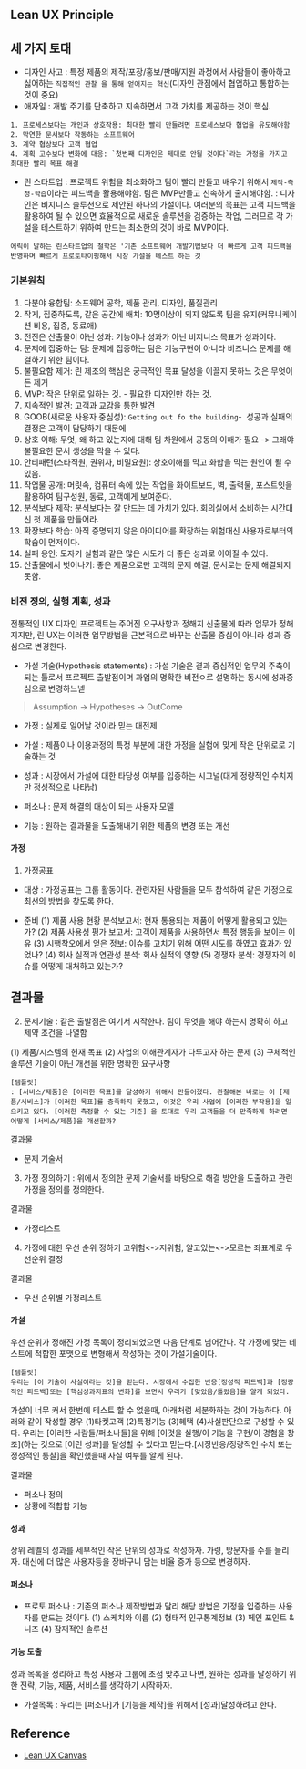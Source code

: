 ## Lean UX Principle


## 세 가지 토대
- 디자인 사고
: 특정 제품의 제작/포장/홍보/판매/지원 과정에서 사람들이 좋아하고 싫어하는 `직접적인 관찰 을 통해 얻어지는 혁신`(디자인 관점에서 협업하고 통합하는 것이 중요)
- 애자일
: 개발 주기를 단축하고 지속하면서 고객 가치를 제공하는 것이 핵심.
```text
1. 프로세스보다는 개인과 상호작용: 최대한 빨리 만들려면 프로세스보다 협업을 유도해야함
2. 막연한 문서보다 작동하는 소프트웨어
3. 계약 협상보다 고객 협업
4. 계획 고수보다 변화에 대응: `첫번째 디자인은 제대로 안될 것이다`라는 가정을 가지고 최대한 빨리 목표 해결
```
- 린 스타트업
: 프로젝트 위험을 최소화하고 팀이 빨리 만들고 배우기 위해서 `제작-측정-학습`이라는 피드백을 활용해야함. 팀은 MVP만들고 신속하게 출시해야함.
: 디자인은 비지니스 솔루션으로 제안된 하나의 가설이다. 여러분의 목표는 고객 피드백을 활용하여 될 수 있으면 효율적으로 새로운 솔루션을 검증하는 작업, 그러므로 각 가설을 테스트하기 위하여 만드는 최소한의 것이 바로 MVP이다.
```text
에릭이 말하는 린스타트업의 철학은 '기존 소프트웨어 개발기법보다 더 빠르게 고객 피드백을 반영하며 빠르게 프로토타이핑해서 시장 가설을 테스트 하는 것
```

### 기본원칙
1. 다분야 융합팀: 소프웨어 공학, 제품 관리, 디자인, 품질관리
2. 작게, 집중하도록, 같은 공간에 배치: 10명이상이 되지 않도록 팀을 유지(커뮤니케이션 비용, 집중, 동료애)
3. 전진은 산출물이 아닌 성과: 기능이나 성과가 아닌 비지니스 목표가 성과이다.
4. 문제에 집중하는 팀: 문제에 집중하는 팀은 기능구현이 아니라 비즈니스 문제를 해결하기 위한 팀이다. 
5. 불필요함 제거: 린 제조의 핵심은 궁극적인 목표 달성을 이끌지 못하느 것은 무엇이든 제거
6. MVP: 작은 단위로 일하는 것. - 필요한 디자인만 하는 것.
7. 지속적인 발견: 고객과 교감을 통한 발견
8. GOOB(새로운 사용자 중심성): `Getting out fo the building`-  성공과 실패의 결정은 고객이 담당하기 때문에
9. 상호 이해: 무엇, 왜 하고 있는지에 대해 팀 차원에서 공동의 이해가 필요 -> 그래야 불필요한 문서 생성을 막을 수 있다.
10. 안티패턴(스타직원, 권위자, 비밀요원): 상호이해를 막고 화합을 막는 원인이 될 수 있음.
11. 작업물 공개: 머릿속, 컴퓨터 속에 있는 작업을 화이트보드, 벽, 출력물, 포스트잇을 활용하여 팀구성원, 동료, 고객에게 보여준다.
12. 분석보다 제작: 분석보다는 잘 만드는 데 가치가 있다. 회의실에서 소비하는 시간대신 첫 제품을 만들어라.
13. 확장보다 학습: 아직 증명되지 않은 아이디어를 확장하는 위험대신 사용자로부터의 학습이 먼저이다.
14. 실패 용인: 도자기 실험과 같은 많은 시도가 더 좋은 성과로 이어질 수 있다.
15. 산출물에서 벗어나기: 좋은 제품으로만 고객의 문제 해결, 문서로는 문제 해결되지 못함.


### 비전 정의, 실행 계획, 성과
전통적인 UX 디자인 프로젝트는 주어진 요구사항과 정해지 신출물에 따라 업무가 정해지지만, 린 UX는 이러한 업무방법을 근본적으로 바꾸는 산출물 중심이 아니라 성과 중심으로 변경한다.

- 가설 기술(Hypothesis statements)
: 가설 기술은 결과 중심적인 업무의 주축이 되는 툴로서 프로젝트 출발점이며 과업의 명확한 비전ㅇ르 설명하는 동시에 성과중심으로 변경하느넫 
> Assumption -> Hypotheses -> OutCome

- 가정
: 실제로 일어날 것이라 믿는 대전제

- 가설
: 제품이나 이용과정의 특정 부분에 대한 가정을 실험에 맞게 작은 단위로로 기술하는 것

- 성과
: 시장에서 가설에 대한 타당성 여부를 입증하는 시그널(대게 정량적인 수치지만 정성적으로 나타남)

- 퍼소나
: 문제 해결의 대상이 되는 사용자 모델

- 기능
: 원하는 결과물을 도출해내기 위한 제품의 변경 또는 개선

#### 가정
1. 가정공표
- 대상
: 가정공표는 그룹 활동이다. 관련자된 사람들을 모두 참석하여 같은 가정으로 최선의 방법을 찾도록 한다. 

- 준비
(1) 제품 사용 현황 분석보고서: 현재 통용되는 제품이 어떻게 활용되고 있는가?
(2) 제품 사용성 평가 보고서: 고객이 제품을 사용하면서 특정 행동을 보이는 이유
(3) 시행착오에서 얻은 정보: 이슈를 고치기 위해 어떤 시도를 하였고 효과가 있었나?
(4) 회사 실적과 연관성 분석: 회사 실적의 영향
(5) 경쟁자 분석: 경쟁자의 이슈를 어떻게 대처하고 있는가?

결과물
- 

2. 문제기술
: 같은 출발점은 여기서 시작한다. 팀이 무엇을 해야 하는지 명확히 하고 제약 조건을 나열함

(1) 제품/시스템의 현재 목표
(2) 사업의 이해관계자가 다루고자 하는 문제
(3) 구체적인 솔루션 기술이 아닌 개선을 위한 명확한 요구사항
```
[템플릿]
: [서비스/제품]은 [이러한 목표]를 달성하기 위해서 만들어졌다. 관찰해본 바로는 이 [제품/서비스]가 [이러한 목표]를 충족하지 못했고, 이것은 우리 사업에 [이러한 부작용]을 일으키고 있다. [이러한 측정할 수 있는 기준] 을 토대로 우리 고객들을 더 만족하게 하려면 어떻게 [서비스/제품]을 개선할까?
```

결과물
- 문제 기술서

3. 가정 정의하기
: 위에서 정의한 문제 기술서를 바탕으로 해결 방안을 도출하고 관련 가정을 정의를 정의한다. 

결과물
- 가정리스트

4. 가정에 대한 우선 순위 정하기
고위험<->저위험, 알고있는<->모르는 좌표계로 우선순위 결정

결과물
- 우선 순위별 가정리스트

#### 가설
우선 순위가 정해진 가정 목록이 정리되었으면 다음 단계로 넘어간다. 각 가정에 맞는 테스트에 적합한 포맷으로 변형해서 작성하는 것이 가설기술이다.

```
[템플릿]
우리는 [이 기술이 사실이라는 것]을 믿는다. 시장에서 수집한 반응[정성적 피드백]과 [정량적인 피드백]또는 [핵심성과지표의 변화]를 보면서 우리가 [맞았음/틀렸음]을 알게 되었다.
```

가설이 너무 커서 한번에 테스트 할 수 없을때, 아래처럼 세분화하는 것이 가능하다. 아래와 같이 작성할 경우 (1)타켓고객 (2)특정기능 (3)혜택 (4)사실판단으로 구성할 수 있다.
우리는 [이러한 사람들/퍼소나들]을 위해 [이것을 실행/이 기능을 구현/이 경험을 창조](하는 것으로 [이런 성과]를 달성할 수 있다고 믿는다.[시장반응/정량적인 수치 또는 정성적인 통찰]을 확인했을때 사실 여부를 알게 된다.

결과물
- 퍼소나 정의
- 상황에 적합합 기능

#### 성과
상위 레벨의 성과를 세부적인 작은 단위의 성과로 작성하자. 가령, 방문자를 수를 늘리자. 대신에  더 많은 사용자등을 장바구니 담는 비율 증가 등으로 변경하자.


#### 퍼소나
- 프로토 퍼소나
: 기존의 퍼소나 제작방법과 달리 해당 방법은 가정을 입증하는 사용자를 만드는 것이다. 
(1) 스케치와 이름
(2) 형태적 인구통계정보
(3) 페인 포인트 & 니즈
(4) 잠재적인 솔루션


#### 기능 도출
성과 목록을 정리하고 특정 사용자 그룹에 초점 맞추고 나면, 원하는 성과를 달성하기 위한 전략, 기능, 제품, 서비스를 생각하기 시작하자.

- 가설목록
: 우리는 [퍼소나]가 [기능을 제작]을 위해서 [성과]달성하려고 한다.



## Reference
- [Lean UX Canvas](https://medium.com/@jboogie/the-lean-ux-canvas-d4da53263c40)